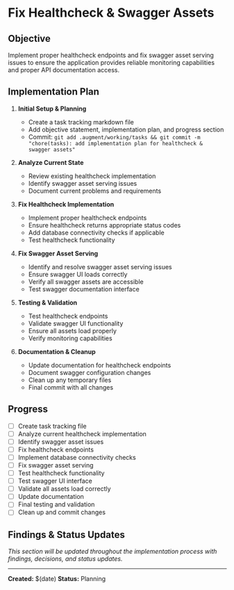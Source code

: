 # Fix Healthcheck & Swagger Assets

## Objective

Implement proper healthcheck endpoints and fix swagger asset serving issues to ensure the application provides reliable monitoring capabilities and proper API documentation access.

## Implementation Plan

1. **Initial Setup & Planning**
   - Create a task tracking markdown file
   - Add objective statement, implementation plan, and progress section
   - Commit: `git add .augment/working/tasks && git commit -m "chore(tasks): add implementation plan for healthcheck & swagger assets"`

2. **Analyze Current State**
   - Review existing healthcheck implementation
   - Identify swagger asset serving issues
   - Document current problems and requirements

3. **Fix Healthcheck Implementation**
   - Implement proper healthcheck endpoints
   - Ensure healthcheck returns appropriate status codes
   - Add database connectivity checks if applicable
   - Test healthcheck functionality

4. **Fix Swagger Asset Serving**
   - Identify and resolve swagger asset serving issues
   - Ensure swagger UI loads correctly
   - Verify all swagger assets are accessible
   - Test swagger documentation interface

5. **Testing & Validation**
   - Test healthcheck endpoints
   - Validate swagger UI functionality
   - Ensure all assets load properly
   - Verify monitoring capabilities

6. **Documentation & Cleanup**
   - Update documentation for healthcheck endpoints
   - Document swagger configuration changes
   - Clean up any temporary files
   - Final commit with all changes

## Progress

- [ ] Create task tracking file
- [ ] Analyze current healthcheck implementation
- [ ] Identify swagger asset issues
- [ ] Fix healthcheck endpoints
- [ ] Implement database connectivity checks
- [ ] Fix swagger asset serving
- [ ] Test healthcheck functionality
- [ ] Test swagger UI interface
- [ ] Validate all assets load correctly
- [ ] Update documentation
- [ ] Final testing and validation
- [ ] Clean up and commit changes

## Findings & Status Updates

_This section will be updated throughout the implementation process with findings, decisions, and status updates._

---

**Created:** $(date)
**Status:** Planning
